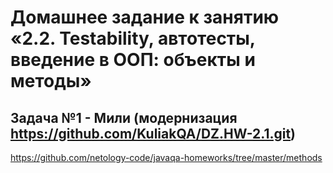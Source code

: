 # Домашнее задание к занятию «2.2. Testability, автотесты, введение в ООП: объекты и методы»

## Задача №1 - Мили (модернизация https://github.com/KuliakQA/DZ.HW-2.1.git)
https://github.com/netology-code/javaqa-homeworks/tree/master/methods
